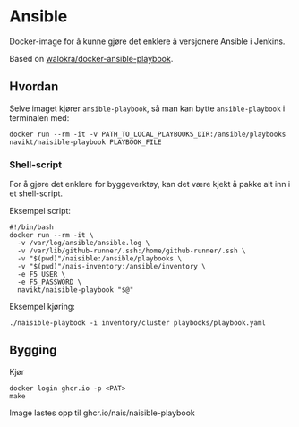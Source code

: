 Ansible
=======

Docker-image for å kunne gjøre det enklere å versjonere Ansible i Jenkins.

Based on [walokra/docker-ansible-playbook](https://github.com/walokra/docker-ansible-playbook).

## Hvordan

Selve imaget kjører `ansible-playbook`, så man kan bytte `ansible-playbook` i terminalen med:

```
docker run --rm -it -v PATH_TO_LOCAL_PLAYBOOKS_DIR:/ansible/playbooks navikt/naisible-playbook PLAYBOOK_FILE
```


### Shell-script

For å gjøre det enklere for byggeverktøy, kan det være kjekt å pakke alt inn i et shell-script.

Eksempel script:
```
#!/bin/bash
docker run --rm -it \
  -v /var/log/ansible/ansible.log \
  -v /var/lib/github-runner/.ssh:/home/github-runner/.ssh \
  -v "$(pwd)"/naisible:/ansible/playbooks \
  -v "$(pwd)"/nais-inventory:/ansible/inventory \
  -e F5_USER \
  -e F5_PASSWORD \
  navikt/naisible-playbook "$@"
```

Eksempel kjøring:
```
./naisible-playbook -i inventory/cluster playbooks/playbook.yaml
```

## Bygging

Kjør 
```
docker login ghcr.io -p <PAT>
make
```

Image lastes opp til ghcr.io/nais/naisible-playbook
